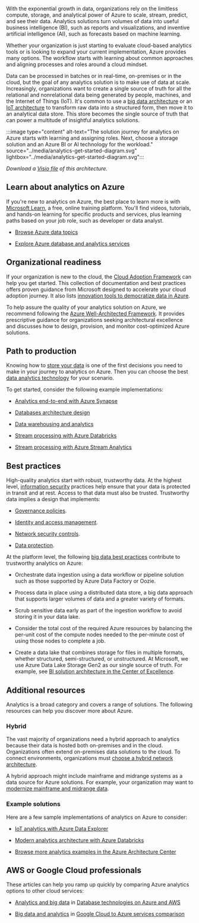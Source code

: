 With the exponential growth in data, organizations rely on the limitless
compute, storage, and analytical power of Azure to scale, stream, predict, and see their data. Analytics solutions turn volumes of data into useful business intelligence (BI), such as reports and visualizations, and inventive artificial intelligence (AI), such as forecasts based on machine learning.

Whether your organization is just starting to evaluate cloud-based analytics tools or is looking to expand your current implementation, Azure provides many options. The workflow starts with learning about common approaches and aligning processes and roles around a cloud mindset.

Data can be processed in batches or in real-time, on-premises or in the cloud, but the goal of any analytics solution is to make use of data at scale. Increasingly, organizations want to create a single source of truth for all the relational and nonrelational data being generated by people, machines, and the Internet of Things (IoT). It's common to use a [big data architecture](../../guide/architecture-styles/big-data.md) or an [IoT architecture](../../guide/architecture-styles/big-data.md#iot-architecture) to transform raw data into a structured form, then move it to an analytical data store. This store becomes the single source of truth that can power a multitude of insightful analytics solutions.

:::image type="content" alt-text="The solution journey for analytics on Azure starts with learning and assigning roles. Next, choose a storage solution and an Azure BI or AI technology for the workload." source="../media/analytics-get-started-diagram.svg" lightbox="../media/analytics-get-started-diagram.svg":::

*Download a [Visio file](https://arch-center.azureedge.net/analytics-get-started-diagram.vsdx) of this architecture.*

## Learn about analytics on Azure

If you're new to analytics on Azure, the best place to learn more is with
[Microsoft Learn](/training/?WT.mc_id=learnaka), a free, online training platform. You'll find videos, tutorials, and hands-on learning for specific products and services, plus learning paths based on your job role, such as developer or data analyst.

-   [Browse Azure data topics](/training/browse/?products=azure&filter-products=data&terms=data)

-   [Explore Azure database and analytics services](/training/modules/azure-database-fundamentals/)

## Organizational readiness

If your organization is new to the cloud, the [Cloud Adoption Framework](/azure/cloud-adoption-framework/) can help you get started. This collection of documentation and best practices offers proven guidance from Microsoft designed to accelerate your cloud adoption journey. It also lists [innovation tools to democratize data in Azure](/azure/cloud-adoption-framework/innovate/best-practices/data).

To help assure the quality of your analytics solution on Azure, we recommend following the [Azure Well-Architected Framework](/azure/well-architected/). It provides prescriptive guidance for organizations seeking architectural excellence and discusses how to design, provision, and monitor cost-optimized Azure solutions.

## Path to production

Knowing how to [store your data](../../data-guide/technology-choices/analytical-data-stores.md) is one of the first decisions you need to make in your journey to analytics on Azure. Then you can choose the best [data analytics technology](../../data-guide/technology-choices/analysis-visualizations-reporting.md) for your scenario.

To get started, consider the following example implementations:

-   [Analytics end-to-end with Azure Synapse](../../example-scenario/dataplate2e/data-platform-end-to-end.yml)

-   [Databases architecture design](../../databases/index.yml)

-   [Data warehousing and analytics](../../example-scenario/data/data-warehouse.yml)

-   [Stream processing with Azure Databricks](../../reference-architectures/data/stream-processing-databricks.yml)

-   [Stream processing with Azure Stream Analytics](../../reference-architectures/data/stream-processing-stream-analytics.yml)

## Best practices

High-quality analytics start with robust, trustworthy data. At the highest level, [information security](/azure/architecture/framework/security/overview) practices help ensure that your data is protected in transit and at rest. Access to that data must also be trusted. Trustworthy data implies a design that implements:

-   [Governance policies](/azure/architecture/framework/security/design-governance).

-   [Identity and access management](/azure/architecture/framework/security/design-identity).

-   [Network security controls](/azure/architecture/framework/security/design-network).

-   [Data protection](/azure/architecture/framework/security/design-storage).

At the platform level, the following [big data best practices](../../guide/architecture-style.md#best-practices) contribute to trustworthy analytics on Azure:

-   Orchestrate data ingestion using a data workflow or pipeline solution such as those supported by Azure Data Factory or Oozie.

-   Process data in place using a distributed data store, a big data approach that supports larger volumes of data and a greater variety of formats.

-   Scrub sensitive data early as part of the ingestion workflow to avoid storing it in your data lake.

-   Consider the total cost of the required Azure resources by balancing the per-unit cost of the compute nodes needed to the per-minute cost of using those nodes to complete a job.

-   Create a data lake that combines storage for files in multiple formats, whether structured, semi-structured, or unstructured. At Microsoft, we use Azure Data Lake Storage Gen2 as our single source of truth. For example, see
    [BI solution architecture in the Center of Excellence](/power-bi/guidance/center-of-excellence-business-intelligence-solution-architecture).

## Additional resources

Analytics is a broad category and covers a range of solutions. The following resources can help you discover more about Azure.

### Hybrid

The vast majority of organizations need a hybrid approach to analytics because their data is hosted both on-premises and in the cloud. Organizations often
extend on-premises data solutions to the cloud. To connect environments, organizations must [choose a hybrid network architecture](../../reference-architectures/hybrid-networking/index.yml).

A hybrid approach might include mainframe and midrange systems as a data source for Azure solutions. For example, your organization may want to [modernize mainframe and midrange data](/azure/architecture/example-scenario/mainframe/modernize-mainframe-data-to-azure).

### Example solutions

Here are a few sample implementations of analytics on Azure to consider:

-   [IoT analytics with Azure Data Explorer](./iot-azure-data-explorer.yml)

-   [Modern analytics architecture with Azure Databricks](./azure-databricks-modern-analytics-architecture.yml)

-   [Browse more analytics examples in the Azure Architecture Center](../../browse/index.yml?azure_categories=analytics)

## AWS or Google Cloud professionals

These articles can help you ramp up quickly by comparing Azure analytics options to other cloud services:

-   [Analytics and big data](../../aws-professional/databases.md#analytics-and-big-data) in [Database technologies on Azure and AWS](../../aws-professional/databases.md)

-   [Big data and analytics](../../gcp-professional/services.md#big-data-and-analytics) in [Google Cloud to Azure services comparison](../../gcp-professional/services.md)